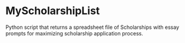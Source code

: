 # MyScholarshipList
Python script that returns a spreadsheet file of Scholarships with essay prompts for maximizing scholarship application process.

